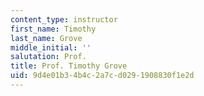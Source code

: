 ```yaml
---
content_type: instructor
first_name: Timothy
last_name: Grove
middle_initial: ''
salutation: Prof.
title: Prof. Timothy Grove
uid: 9d4e01b3-4b4c-2a7c-d029-1908830f1e2d
---
```

